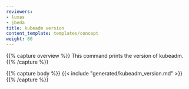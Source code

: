 ```yaml
---
reviewers:
- luxas
- jbeda
title: kubeadm version
content_template: templates/concept
weight: 80
---
```

{{% capture overview %}}
This command prints the version of kubeadm.
{{% /capture %}}

{{% capture body %}}
{{< include "generated/kubeadm_version.md" >}}
{{% /capture %}}
